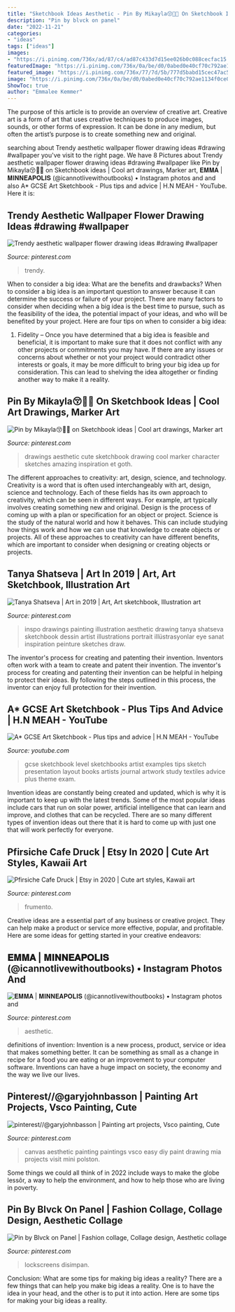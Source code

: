 ```yaml
---
title: "Sketchbook Ideas Aesthetic - Pin By Mikayla😚💃🏽 On Sketchbook Ideas"
description: "Pin by blvck on panel"
date: "2022-11-21"
categories:
- "ideas"
tags: ["ideas"]
images:
- "https://i.pinimg.com/736x/ad/87/c4/ad87c433d7d15ee026b0c088cecfac15.jpg?b=t"
featuredImage: "https://i.pinimg.com/736x/0a/be/d0/0abed0e40cf70c792ae1134f0ce0d56b.jpg"
featured_image: "https://i.pinimg.com/736x/77/7d/5b/777d5babd15cec47ac5d771383884576.jpg"
image: "https://i.pinimg.com/736x/0a/be/d0/0abed0e40cf70c792ae1134f0ce0d56b.jpg"
ShowToc: true
author: "Emmalee Kemmer"
---
```



The purpose of this article is to provide an overview of creative art.
Creative art is a form of art that uses creative techniques to produce images, sounds, or other forms of expression. It can be done in any medium, but often the artist’s purpose is to create something new and original.

	

		
searching about Trendy aesthetic wallpaper flower drawing ideas #drawing #wallpaper you've visit to the right page. We have 8 Pictures about Trendy aesthetic wallpaper flower drawing ideas #drawing #wallpaper like Pin by Mikayla😚💃🏽 on Sketchbook ideas | Cool art drawings, Marker art, 𝐄𝐌𝐌𝐀 | 𝐌𝐈𝐍𝐍𝐄𝐀𝐏𝐎𝐋𝐈𝐒 (@icannotlivewithoutbooks) • Instagram photos and and also A* GCSE Art Sketchbook - Plus tips and advice | H.N MEAH - YouTube. Here it is:
		
    
## Trendy Aesthetic Wallpaper Flower Drawing Ideas #drawing #wallpaper

<img loading=lazy src="https://i.pinimg.com/736x/ba/b6/2b/bab62b1adc43fc75fb9d5dde2ed4e65b.jpg" onerror="this.onerror=null;this.src='https://tse1.mm.bing.net/th?id=OIP.GPZUhlyQsJjeKsUx1x6VzAAAAA&amp;pid=15.1';" alt="Trendy aesthetic wallpaper flower drawing ideas #drawing #wallpaper">

_Source: pinterest.com_

>trendy. 

	

When to consider a big idea: What are the benefits and drawbacks?
When to consider a big idea is an important question to answer because it can determine the success or failure of your project. There are many factors to consider when deciding when a big idea is the best time to pursue, such as the feasibility of the idea, the potential impact of your ideas, and who will be benefited by your project. Here are four tips on when to consider a big idea:
1. Fidelity – Once you have determined that a big idea is feasible and beneficial, it is important to make sure that it does not conflict with any other projects or commitments you may have. If there are any issues or concerns about whether or not your project would contradict other interests or goals, it may be more difficult to bring your big idea up for consideration. This can lead to shelving the idea altogether or finding another way to make it a reality.


    
## Pin By Mikayla😚💃🏽 On Sketchbook Ideas | Cool Art Drawings, Marker Art

<img loading=lazy src="https://i.pinimg.com/736x/e8/3c/f9/e83cf94e0643eda174add9e1ad398b9c.jpg" onerror="this.onerror=null;this.src='https://tse2.mm.bing.net/th?id=OIP.ceQ_4-86_mpkzP5bLEi0jAHaK-&amp;pid=15.1';" alt="Pin by Mikayla😚💃🏽 on Sketchbook ideas | Cool art drawings, Marker art">

_Source: pinterest.com_

>drawings aesthetic cute sketchbook drawing cool marker character sketches amazing inspiration et goth. 

	

The different approaches to creativity: art, design, science, and technology.
Creativity is a word that is often used interchangeably with art, design, science and technology. Each of these fields has its own approach to creativity, which can be seen in different ways. For example, art typically involves creating something new and original. Design is the process of coming up with a plan or specification for an object or project. Science is the study of the natural world and how it behaves. This can include studying how things work and how we can use that knowledge to create objects or projects. All of these approaches to creativity can have different benefits, which are important to consider when designing or creating objects or projects.

    
## Tanya Shatseva | Art In 2019 | Art, Art Sketchbook, Illustration Art

<img loading=lazy src="https://i.pinimg.com/736x/ad/87/c4/ad87c433d7d15ee026b0c088cecfac15.jpg?b=t" onerror="this.onerror=null;this.src='https://tse1.mm.bing.net/th?id=OIP.aACswD6-xsrf9wYoQSdqHwHaLK&amp;pid=15.1';" alt="Tanya Shatseva | Art in 2019 | Art, Art sketchbook, Illustration art">

_Source: pinterest.com_

>inspo drawings painting illustration aesthetic drawing tanya shatseva sketchbook dessin artist illustrations portrait illüstrasyonlar eye sanat inspiration peinture sketches draw. 

	

The inventor's process for creating and patenting their invention.
Inventors often work with a team to create and patent their invention. The inventor's process for creating and patenting their invention can be helpful in helping to protect their ideas. By following the steps outlined in this process, the inventor can enjoy full protection for their invention.

    
## A* GCSE Art Sketchbook - Plus Tips And Advice | H.N MEAH - YouTube

<img loading=lazy src="https://i.ytimg.com/vi/7q_NU6qRI6A/maxresdefault.jpg" onerror="this.onerror=null;this.src='https://tse4.mm.bing.net/th?id=OIP.PyaL1qhocNjaIB6NWGU2EQHaEK&amp;pid=15.1';" alt="A* GCSE Art Sketchbook - Plus tips and advice | H.N MEAH - YouTube">

_Source: youtube.com_

>gcse sketchbook level sketchbooks artist examples tips sketch presentation layout books artists journal artwork study textiles advice plus theme exam. 

	

Invention ideas are constantly being created and updated, which is why it is important to keep up with the latest trends. Some of the most popular ideas include cars that run on solar power, artificial intelligence that can learn and improve, and clothes that can be recycled. There are so many different types of invention ideas out there that it is hard to come up with just one that will work perfectly for everyone.

    
## Pfirsiche Cafe Druck | Etsy In 2020 | Cute Art Styles, Kawaii Art

<img loading=lazy src="https://i.pinimg.com/736x/0a/be/d0/0abed0e40cf70c792ae1134f0ce0d56b.jpg" onerror="this.onerror=null;this.src='https://tse2.mm.bing.net/th?id=OIP.Amt6UvAXa-6vLXQKuCo-qQHaKB&amp;pid=15.1';" alt="Pfirsiche Cafe Druck | Etsy in 2020 | Cute art styles, Kawaii art">

_Source: pinterest.com_

>frumento. 

	

Creative ideas are a essential part of any business or creative project. They can help make a product or service more effective, popular, and profitable. Here are some ideas for getting started in your creative endeavors:

    
## 𝐄𝐌𝐌𝐀 | 𝐌𝐈𝐍𝐍𝐄𝐀𝐏𝐎𝐋𝐈𝐒 (@icannotlivewithoutbooks) • Instagram Photos And

<img loading=lazy src="https://i.pinimg.com/736x/f8/ef/c8/f8efc8e736415348c183f785346c3cd9.jpg" onerror="this.onerror=null;this.src='https://tse3.mm.bing.net/th?id=OIP.BpmcoE8oLZzgjwOVjZdRTQHaJQ&amp;pid=15.1';" alt="𝐄𝐌𝐌𝐀 | 𝐌𝐈𝐍𝐍𝐄𝐀𝐏𝐎𝐋𝐈𝐒 (@icannotlivewithoutbooks) • Instagram photos and">

_Source: pinterest.com_

>aesthetic. 

	

definitions of invention:
Invention is a new process, product, service or idea that makes something better. It can be something as small as a change in recipe for a food you are eating or an improvement to your computer software. Inventions can have a huge impact on society, the economy and the way we live our lives.

    
## Pinterest//@garyjohnbasson | Painting Art Projects, Vsco Painting, Cute

<img loading=lazy src="https://i.pinimg.com/736x/67/3e/66/673e66e2753a31a37b279115b3a3bf01.jpg" onerror="this.onerror=null;this.src='https://tse2.mm.bing.net/th?id=OIP.W9HTD49OOojPTuIDP3DRVwHaJ4&amp;pid=15.1';" alt="pinterest//@garyjohnbasson | Painting art projects, Vsco painting, Cute">

_Source: pinterest.com_

>canvas aesthetic painting paintings vsco easy diy paint drawing mia projects visit mini polston. 

	

Some things we could all think of in 2022 include ways to make the globe lessôr, a way to help the environment, and how to help those who are living in poverty.

    
## Pin By Blvck On Panel | Fashion Collage, Collage Design, Aesthetic Collage

<img loading=lazy src="https://i.pinimg.com/736x/77/7d/5b/777d5babd15cec47ac5d771383884576.jpg" onerror="this.onerror=null;this.src='https://tse1.mm.bing.net/th?id=OIP.1cvOBtlak-wy3vwKzN8aAQHaNK&amp;pid=15.1';" alt="Pin by Blvck on Panel | Fashion collage, Collage design, Aesthetic collage">

_Source: pinterest.com_

>lockscreens disimpan. 

	

Conclusion: What are some tips for making big ideas a reality?
There are a few things that can help you make big ideas a reality. One is to have the idea in your head, and the other is to put it into action. Here are some tips for making your big ideas a reality.

